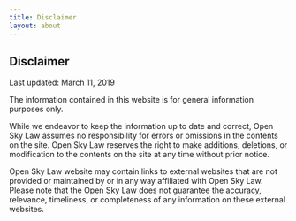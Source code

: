 ```yaml
---
title: Disclaimer
layout: about
---
```


## Disclaimer

Last updated: March 11, 2019

The information contained in this website is for general information purposes only.

While we endeavor to keep the information up to date and correct, Open Sky Law assumes no responsibility for errors or omissions in the contents on the site. Open Sky Law reserves the right to make additions, deletions, or modification to the contents on the site at any time without prior notice.

Open Sky Law website may contain links to external websites that are not provided or maintained by or in any way affiliated with Open Sky Law. Please note that the Open Sky Law does not guarantee the accuracy, relevance, timeliness, or completeness of any information on these external websites.
